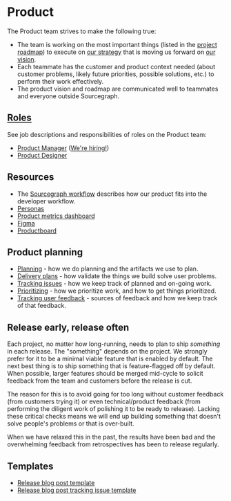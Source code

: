 # Product

The Product team strives to make the following true:

- The team is working on the most important things (listed in the [project roadmap](https://docs.google.com/document/d/1cBsE9801DcBF9chZyMnxRdolqM_1c2pPyGQz15QAvYI/edit)) to execute on [our strategy](../../direction/index.md) that is moving us forward on [our vision](../../company/strategy.md).
- Each teammate has the customer and product context needed (about customer problems, likely future priorities, possible solutions, etc.) to perform their work effectively.
- The product vision and roadmap are communicated well to teammates and everyone outside Sourcegraph.

## [Roles](roles.md)

See job descriptions and responsibilities of roles on the Product team:

- [Product Manager](roles.md#product-manager) ([We're hiring!](https://github.com/sourcegraph/careers/blob/master/job-descriptions/product-manager.md))
- [Product Designer](roles.md#product-designer)

## Resources

- The [Sourcegraph workflow](../../workflow/index.md) describes how our product fits into the developer workflow.
- [Personas](personas.md)
- [Product metrics dashboard](https://sourcegraph.looker.com/dashboards/127)
- [Figma](https://www.figma.com/files/team/438792081639669302/Sourcegraph)
- [Productboard](https://sourcegraph.productboard.com/)

## Product planning

- [Planning](planning.md) - how we do planning and the artifacts we use to plan.
- [Delivery plans](delivery_plans.md) - how validate the things we build solve user problems.
- [Tracking issues](../engineering/tracking_issues.md) - how we keep track of planned and on-going work.
- [Prioritizing](prioritizing.md) - how we prioritize work, and how to get things prioritized.
- [Tracking user feedback](user_feedback.md) - sources of feedback and how we keep track of that feedback.

## Release early, release often

Each project, no matter how long-running, needs to plan to ship _something_ in each release. The "something" depends on the project. We strongly prefer for it to be a minimal viable feature that is enabled by default. The next best thing is to ship something that is feature-flagged off by default. When possible, larger features should be merged mid-cycle to solicit feedback from the team and customers before the release is cut.

The reason for this is to avoid going for too long without customer feedback (from customers trying it) or even technical/product feedback (from performing the diligent work of polishing it to be ready to release). Lacking these critical checks means we will end up building something that doesn't solve people's problems or that is over-built.

When we have relaxed this in the past, the results have been bad and the overwhelming feedback from retrospectives has been to release regularly.

## Templates

- [Release blog post template](./release_blog_post_template.md)
- [Release blog post tracking issue template](./release_issue_template.md)
